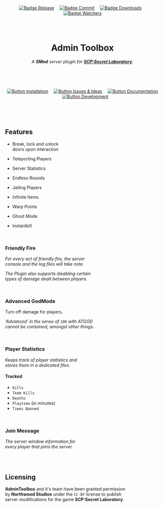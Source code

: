 <br>

<div align = center>

[![Badge Release]][Releases]   
[![Badge Commit]][Commit]   
[![Badge Downloads]][Releases]   
[![Badge Watchers]][Watchers]

<br>
<br>

# Admin Toolbox

*A **SMod** server plugin for **[SCP:Secret Laboratory]**.*

<br>
<br>
<br>

[![Button Installation]][Install]   
[![Button Issues & Ideas]][Issues]   
[![Button Documentation]][Documentation]   
[![Button Development]][Projects]

</div>

<br>
<br>
<br>

## Features

-   Break, lock and unlock <br>
    doors upon interaction
    
-   Teleporting Players

-   Server Statistics

-   Endless Rounds

-   Jailing Players

-   Infinite Items

-   Warp Points

-   Ghost Mode

-   Instantkill


<br>

### Friendly Fire

*For every act of friendly fire, the server* <br>
*console and the log files will take note.* <br>

*The Plugin also supports disabling certain* <br>
*types of damage dealt between players.*

<br>

### Advanced GodMode

Turn off damage for players.

*'Advanced' in the sense of `106` with ATGOD* <br>
*cannot be contained, amongst other things.*

<br>

### Player Statistics

*Keeps track of player statistics and* <br>
*stores them in a dedicated files.*

#### Tracked

- `Kills`
- `Team Kills`
- `Deaths`
- `Playtime` (in minutes)
- `Times Banned`

<br>

### Join Message

*The server window information for* <br>
*every player that joins the server.*

<br>
<br>

## Licensing

**AdminToolbox** and it's team have been granted permission <br>
by **Northwood Studios** under the `CC-BY` license to publish <br>
server modifications for the game **SCP:Secret Laboratory**.

<br>

<!----------------------------------------------------------------------------->

[Releases]: https://GitHub.com/Rnen/AdminToolbox/releases/
[Watchers]: https://GitHub.com/Rnen/AdminToolbox/watchers/
[Projects]: https://GitHub.com/Rnen/AdminToolbox/projects/1
[Issues]: https://GitHub.com/Rnen/AdminToolbox/issues
[Commit]: https://GitHub.com/Rnen/AdminToolbox/commit
[Install]: Documentation/Installation.md#Top
[SCP:Secret Laboratory]: https://store.steampowered.com/app/700330/SCP_Secret_Laboratory/

[Documentation]: Documentation/#Top


<!--------------------------------[ Badges ]----------------------------------->

[Badge Downloads]: https://img.shields.io/github/downloads/Rnen/AdminToolbox/total.svg?style=flat&color=A9225C&logoColor=white&logo=DocuSign
[Badge Watchers]: https://img.shields.io/github/watchers/Rnen/AdminToolbox.svg?style=flat&label=Watcher&color=73398D&logoColor=white&logo=Git&maxAge=2592000
[Badge Release]: https://img.shields.io/github/v/release/Rnen/AdminToolbox?style=flat&color=569A31&logoColor=white&logo=SCPFoundation
[Badge Commit]: https://img.shields.io/github/last-commit/Rnen/AdminToolbox?style=flat&color=00A8E1&logoColor=white&logo=GitHub


<!-------------------------------[ Buttons ]----------------------------------->

[Button Issues & Ideas]: https://img.shields.io/badge/Issues_&_Ideas-00A8E1?style=for-the-badge&logoColor=white&logo=AskUbuntu
[Button Installation]: https://img.shields.io/badge/Installation-569A31?style=for-the-badge&logoColor=white&logo=DocuSign
[Button Documentation]: https://img.shields.io/badge/Documentation-A9225C?style=for-the-badge&logoColor=white&logo=GitBook
[Button Development]: https://img.shields.io/badge/Projects-73398D?style=for-the-badge&logoColor=white&logo=AzureArtifacts
